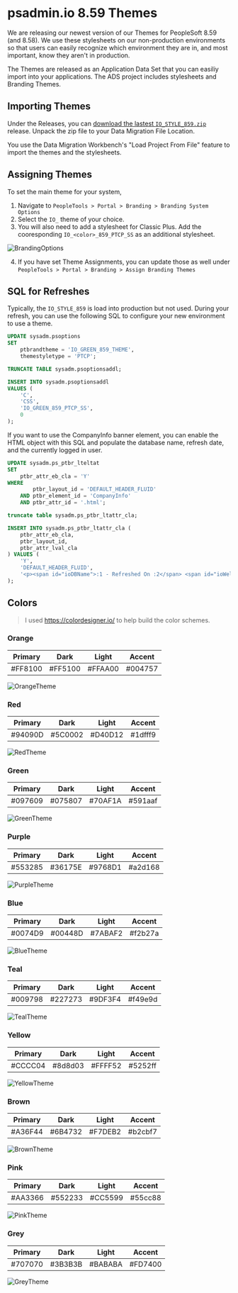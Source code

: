 # psadmin.io 8.59 Themes

We are releasing our newest version of our Themes for PeopleSoft 8.59 (and 8.58). We use these stylesheets on our non-production environments so that users can easily recognize which environment they are in, and most important, know they aren't in production.

The Themes are released as an Application Data Set that you can easiliy import into your applications. The ADS project includes stylesheets and Branding Themes.

## Importing Themes

Under the Releases, you can [download the lastest `IO_STYLE_859.zip`]() release. Unpack the zip file to your Data Migration File Location.

You use the Data Migration Workbench's "Load Project From File" feature to import the themes and the stylesheets.

## Assigning Themes

To set the main theme for your system, 

1. Navigate to `PeopleTools > Portal > Branding > Branding System Options`
1. Select the `IO_` theme of your choice.
1. You will also need to add a stylesheet for Classic Plus. Add the cooresponding `IO_<color>_859_PTCP_SS` as an additional stylesheet.

![BrandingOptions](./images/brandingoptions.png)

4. If you have set Theme Assignments, you can update those as well under `PeopleTools > Portal > Branding > Assign Branding Themes`

## SQL for Refreshes

Typically, the `IO_STYLE_859` is load into production but not used. During your refresh, you can use the following SQL to configure your new environment to use a theme. 

```sql
UPDATE sysadm.psoptions
SET
    ptbrandtheme = 'IO_GREEN_859_THEME',
    themestyletype = 'PTCP';

TRUNCATE TABLE sysadm.psoptionsaddl;

INSERT INTO sysadm.psoptionsaddl 
VALUES (
    'C',
    'CSS',
    'IO_GREEN_859_PTCP_SS',
    0
);
```

If you want to use the CompanyInfo banner element, you can enable the HTML object with this SQL and populate the database name, refresh date, and the currently logged in user.

```sql
UPDATE sysadm.ps_ptbr_lteltat
SET
    ptbr_attr_eb_cla = 'Y'
WHERE
        ptbr_layout_id = 'DEFAULT_HEADER_FLUID'
    AND ptbr_element_id = 'CompanyInfo'
    AND ptbr_attr_id = '.html';

truncate table sysadm.ps_ptbr_ltattr_cla;

INSERT INTO sysadm.ps_ptbr_ltattr_cla (
    ptbr_attr_eb_cla,
    ptbr_layout_id,
    ptbr_attr_lval_cla
) VALUES (
    'Y',
    'DEFAULT_HEADER_FLUID',
    '<p><span id="ioDBName">:1 - Refreshed On :2</span> <span id="ioWelcome">:3</span></p>'
);
```

## Colors

> I used https://colordesigner.io/ to help build the color schemes.

### Orange

| Primary | Dark    | Light    | Accent  |
| ------- | ------- | -------- | ------- |
| #FF8100 | #FF5100 | #FFAA00  | #004757 |

![OrangeTheme](./images/orange.png)

### Red

| Primary | Dark    | Light    | Accent  |
| ------- | ------- | -------- | ------- |
| #94090D | #5C0002 | #D40D12  | #1dfff9 |

![RedTheme](./images/red.png)

### Green

| Primary | Dark    | Light    | Accent  |
| ------- | ------- | -------- | ------- |
| #097609 | #075807 | #70AF1A  | #591aaf |

![GreenTheme](./images/green.png)

### Purple

| Primary | Dark    | Light    | Accent  |
| ------- | ------- | -------- | ------- |
| #553285 | #36175E | #9768D1  | #a2d168 |

![PurpleTheme](./images/purple.png)

### Blue

| Primary | Dark    | Light    | Accent  |
| ------- | ------- | -------- | ------- |
| #0074D9 | #00448D | #7ABAF2  | #f2b27a |

![BlueTheme](./images/blue.png)

### Teal

| Primary | Dark    | Light    | Accent  |
| ------- | ------- | -------- | ------- |
| #009798 | #227273 | #9DF3F4  | #f49e9d |

![TealTheme](./images/teal.png)

### Yellow

| Primary | Dark    | Light    | Accent  |
| ------- | ------- | -------- | ------- |
| #CCCC04 | #8d8d03 | #FFFF52  | #5252ff |

![YellowTheme](./images/yellow.png)

### Brown

| Primary | Dark    | Light    | Accent  |
| ------- | ------- | -------- | ------- |
| #A36F44 | #6B4732 | #F7DEB2  | #b2cbf7 |

![BrownTheme](./images/brown.png)

### Pink

| Primary | Dark    | Light    | Accent  |
| ------- | ------- | -------- | ------- |
| #AA3366 | #552233 | #CC5599  | #55cc88 |

![PinkTheme](./images/pink.png)

### Grey

| Primary | Dark    | Light    | Accent  |
| ------- | ------- | -------- | ------- |
| #707070 | #3B3B3B | #BABABA  | #FD7400 |

![GreyTheme](./images/grey.png)
